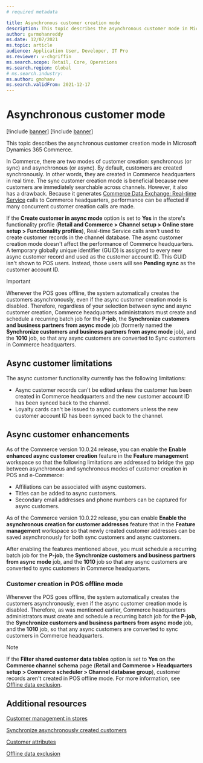```yaml
---
# required metadata

title: Asynchronous customer creation mode
description: This topic describes the asynchronous customer mode in Microsoft Dynamics 365 Commerce.
author: gvrmohanreddy
ms.date: 12/07/2021
ms.topic: article
audience: Application User, Developer, IT Pro
ms.reviewer: v-chgriffin
ms.search.scope: Retail, Core, Operations
ms.search.region: Global
# ms.search.industry: 
ms.author: gmohanv
ms.search.validFrom: 2021-12-17
---
```


# Asynchronous customer mode

[!include [banner](includes/banner.md)]
[!include [banner](includes/preview-banner.md)]

This topic describes the asynchronous customer creation mode in Microsoft Dynamics 365 Commerce.

In Commerce, there are two modes of customer creation: synchronous (or sync) and asynchronous (or async). By default, customers are created synchronously. In other words, they are created in Commerce headquarters in real time. The sync customer creation mode is beneficial because new customers are immediately searchable across channels. However, it also has a drawback. Because it generates [Commerce Data Exchange: Real-time Service](dev-itpro/define-retail-channel-communications-cdx.md#realtime-service) calls to Commerce headquarters, performance can be affected if many concurrent customer creation calls are made.

If the **Create customer in async mode** option is set to **Yes** in the store's functionality profile (**Retail and Commerce \> Channel setup \> Online store setup \> Functionality profiles**), Real-time Service calls aren't used to create customer records in the channel database. The async customer creation mode doesn't affect the performance of Commerce headquarters. A temporary globally unique identifier (GUID) is assigned to every new async customer record and used as the customer account ID. This GUID isn't shown to POS users. Instead, those users will see **Pending sync** as the customer account ID. 

> [!IMPORTANT]
> Whenever the POS goes offline, the system automatically creates the customers asynchronously, even if the async customer creation mode is disabled. Therefore, regardless of your selection between sync and async customer creation, Commerce headquarters administrators must create and schedule a recurring batch job for the **P-job**, the **Synchronize customers and business partners from async mode** job (formerly named the **Synchronize customers and business partners from async mode** job), and the **1010** job, so that any async customers are converted to Sync customers in Commerce headquarters.

## Async customer limitations

The async customer functionality currently has the following limitations:

- Async customer records can't be edited unless the customer has been created in Commerce headquarters and the new customer account ID has been synced back to the channel.
- Loyalty cards can't be issued to async customers unless the new customer account ID has been synced back to the channel.

## Async customer enhancements

As of the Commerce version 10.0.24 release, you can enable the **Enable enhanced async customer creation** feature in the **Feature management** workspace so that the following limitations are addressed to bridge the gap between asynchronous and synchronous modes of customer creation in POS and e-Commerce: 

- Affiliations can be associated with async customers. 
- Titles can be added to async customers. 
- Secondary email addresses and phone numbers can be captured for async customers.

As of the Commerce version 10.0.22 release, you can enable **Enable the asynchronous creation for customer addresses** feature that in the **Feature management** workspace so that newly created customer addresses can be saved asynchronously for both sync customers and async customers. 

After enabling the features mentioned above, you must schedule a recurring batch job for the **P-job**, the **Synchronize customers and business partners from async mode** job, and the **1010** job so that any async customers are converted to sync customers in Commerce headquarters.

### Customer creation in POS offline mode

Whenever the POS goes offline, the system automatically creates the customers asynchronously, even if the async customer creation mode is disabled. Therefore, as was mentioned earlier, Commerce headquarters administrators must create and schedule a recurring batch job for the **P-job**, the **Synchronize customers and business partners from async mode** job, and the **1010** job, so that any async customers are converted to sync customers in Commerce headquarters.

> [!NOTE]
> If the **Filter shared customer data tables** option is set to **Yes** on the **Commerce channel schema** page (**Retail and Commerce \> Headquarters setup \> Commerce scheduler \> Channel database group**), customer records aren't created in POS offline mode. For more information, see [Offline data exclusion](dev-itpro/implementation-considerations-cdx.md#offline-data-exclusion).

## Additional resources

[Customer management in stores](/customer-mgmt-stores.md)

[Synchronize asynchronously created customers](/synchronize-asynchronous-customer.md)

[Customer attributes](dev-itpro/customer-attributes.md)

[Offline data exclusion](dev-itpro/implementation-considerations-cdx.md#offline-data-exclusion)


